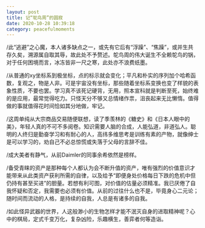```yaml
---
layout: post
title: 记“鸵鸟周”的圆寂
date: 2020-10-28 10:39:18
category: peacefulmoments
---
```


/此“逃避”之心魔，本人诸多缺点之一，或先有它后有“浮躁”、“焦躁”，或并生共存久矣，溯源属自取其辱，故此处不予赘述。鸵鸟周的伟大诞生不全赖鸵鸟的锅，对于任何困境而言，冰冻皆非一尺之寒，此处亦不浪费纸墨。

/从普通的xy坐标系到极坐标，点的标示就会变化；平凡和朴实的序列加个哈希函数，复观之，物是人非。可是宇宙没有坐标，那些随着坐标系变换也变了样貌的表象性质，不要也罢。学习真不该死记硬背，无用，照本宣科就是判断至死，始终难的是应用，最常觉得吃力。只怪天分不够又总情绪作祟，沮丧起来无比懒惰。值得做的事就值得花时间恰如其分地做，牢记。

/这周单纯从大宗商品交易随便联想，读了季羡林的《糖史》和《日本人眼中的美》，年轻人真的不可不多阅卷。知识需要人脑的合成，人能弘道，非道弘人。聪明的人终归是勤奋学习和有耐心的人，高纬多维思考是训练有素的产物，就像绅士是可以学习的，劝自己不必总惊慌或失落于父母的言辞不佳。

/成大美者有静气，从前Daimler的同事余希依然是榜样。

/备受青睐的资产是那种每个人都认为会不断升值的资产，唯有强烈的价值意识才能带来从此类资产获利所需的自律，以及给予“即便身处价格每日下跌的危机中但仍持有甚至买进”的胆量。若想有利可图，对价值的估量必须精准。我已厌倦了自我怀疑和否定，我需要也必须有价值。从前的过往什么也不是，毕竟身心二元论；随时间而流动的人格，是持续的自我，人总是有诸多的自我。

/如此怪异武器的世界，人这般渺小的生物怎样才能不泯灭自身的进取精神呢？心中的棋局，定式千变万化，复杂凶险，乐趣横生，善弈者何等造诣。



